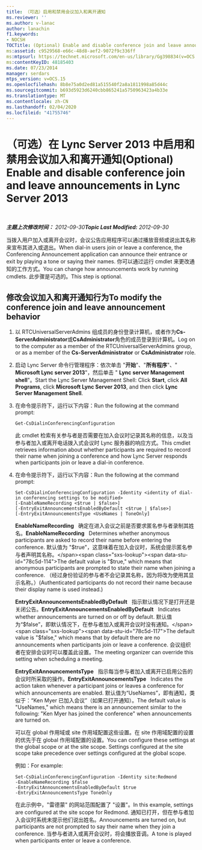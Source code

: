 ```yaml
---
title: （可选）启用和禁用会议加入和离开通知
ms.reviewer: ''
ms.author: v-lanac
author: lanachin
f1.keywords:
- NOCSH
TOCTitle: (Optional) Enable and disable conference join and leave announcements
ms:assetid: c9529568-e66c-48d8-aef2-9072f9c336ff
ms:mtpsurl: https://technet.microsoft.com/en-us/library/Gg398834(v=OCS.15)
ms:contentKeyID: 48185403
ms.date: 07/23/2014
manager: serdars
mtps_version: v=OCS.15
ms.openlocfilehash: 8b8e75a0d2ed81a515540f2a8a1811998a85d44c
ms.sourcegitcommit: b693d5923d6240cbb865241a5750963423a4b33e
ms.translationtype: MT
ms.contentlocale: zh-CN
ms.lasthandoff: 02/04/2020
ms.locfileid: "41755746"
---
```

<div data-xmlns="http://www.w3.org/1999/xhtml">

<div class="topic" data-xmlns="http://www.w3.org/1999/xhtml" data-msxsl="urn:schemas-microsoft-com:xslt" data-cs="http://msdn.microsoft.com/en-us/">

<div data-asp="http://msdn2.microsoft.com/asp">

# <a name="optional-enable-and-disable-conference-join-and-leave-announcements-in-lync-server-2013"></a><span data-ttu-id="78c5d-102">（可选）在 Lync Server 2013 中启用和禁用会议加入和离开通知</span><span class="sxs-lookup"><span data-stu-id="78c5d-102">(Optional) Enable and disable conference join and leave announcements in Lync Server 2013</span></span>

</div>

<div id="mainSection">

<div id="mainBody">

<span> </span>

<span data-ttu-id="78c5d-103">_**主题上次修改时间：** 2012-09-30_</span><span class="sxs-lookup"><span data-stu-id="78c5d-103">_**Topic Last Modified:** 2012-09-30_</span></span>

<span data-ttu-id="78c5d-104">当拨入用户加入或离开会议时，会议公告应用程序可以通过播放音频或说出其名称来宣布其进入或退出。</span><span class="sxs-lookup"><span data-stu-id="78c5d-104">When dial-in users join or leave a conference, the Conferencing Announcement application can announce their entrance or exit by playing a tone or saying their names.</span></span> <span data-ttu-id="78c5d-105">你可以通过运行 cmdlet 来更改通知的工作方式。</span><span class="sxs-lookup"><span data-stu-id="78c5d-105">You can change how announcements work by running cmdlets.</span></span> <span data-ttu-id="78c5d-106">此步骤是可选的。</span><span class="sxs-lookup"><span data-stu-id="78c5d-106">This step is optional.</span></span>

<div>

## <a name="to-modify-the-conference-join-and-leave-announcement-behavior"></a><span data-ttu-id="78c5d-107">修改会议加入和离开通知行为</span><span class="sxs-lookup"><span data-stu-id="78c5d-107">To modify the conference join and leave announcement behavior</span></span>

1.  <span data-ttu-id="78c5d-108">以 RTCUniversalServerAdmins 组成员的身份登录计算机，或者作为**Cs-ServerAdministrator**或**CsAdministrator**角色的成员登录到计算机。</span><span class="sxs-lookup"><span data-stu-id="78c5d-108">Log on to the computer as a member of the RTCUniversalServerAdmins group, or as a member of the **Cs-ServerAdministrator** or **CsAdministrator** role.</span></span>

2.  <span data-ttu-id="78c5d-109">启动 Lync Server 命令行管理程序：依次单击 "**开始**"、"**所有程序**"、" **Microsoft Lync server 2013**"，然后单击 " **Lync server Management shell**"。</span><span class="sxs-lookup"><span data-stu-id="78c5d-109">Start the Lync Server Management Shell: Click **Start**, click **All Programs**, click **Microsoft Lync Server 2013**, and then click **Lync Server Management Shell**.</span></span>

3.  <span data-ttu-id="78c5d-110">在命令提示符下，运行以下内容：</span><span class="sxs-lookup"><span data-stu-id="78c5d-110">Run the following at the command prompt:</span></span>
    
        Get-CsDialinConferencingConfiguration
    
    <span data-ttu-id="78c5d-111">此 cmdlet 检索有关参与者是否需要在加入会议时记录其名称的信息，以及当参与者加入或离开电话拨入式会议时 Lync 服务器的响应方式。</span><span class="sxs-lookup"><span data-stu-id="78c5d-111">This cmdlet retrieves information about whether participants are required to record their name when joining a conference and how Lync Server responds when participants join or leave a dial-in conference.</span></span>

4.  <span data-ttu-id="78c5d-112">在命令提示符下，运行以下内容：</span><span class="sxs-lookup"><span data-stu-id="78c5d-112">Run the following at the command prompt:</span></span>
    
        Set-CsDialinConferencingConfiguration -Identity <identity of dial-in conferencing settings to be modified>
        [-EnableNameRecording <$true | $false>]
        [-EntryExitAnnouncementsEnabledByDefault <$true | $false>]
        [-EntryExitAnnouncementsType <UseNames | ToneOnly]
    
    <span data-ttu-id="78c5d-113">**EnableNameRecording**   确定在进入会议之前是否要求匿名参与者录制其姓名。</span><span class="sxs-lookup"><span data-stu-id="78c5d-113">**EnableNameRecording**   Determines whether anonymous participants are asked to record their name before entering the conference.</span></span> <span data-ttu-id="78c5d-114">默认值为 "$true"，这意味着在加入会议时，系统会提示匿名参与者声明其名称。</span><span class="sxs-lookup"><span data-stu-id="78c5d-114">The default value is "$true," which means that anonymous participants are prompted to state their name when joining a conference.</span></span> <span data-ttu-id="78c5d-115">（经过身份验证的参与者不会记录其名称，因为将改为使用其显示名称。）</span><span class="sxs-lookup"><span data-stu-id="78c5d-115">(Authenticated participants do not record their name because their display name is used instead.)</span></span>
    
    <span data-ttu-id="78c5d-116">**EntryExitAnnouncementsEnabledByDefault**   指示默认情况下是打开还是关闭公告。</span><span class="sxs-lookup"><span data-stu-id="78c5d-116">**EntryExitAnnouncementsEnabledByDefault**   Indicates whether announcements are turned on or off by default.</span></span> <span data-ttu-id="78c5d-117">默认值为“$false”，即默认情况下，在参与者加入或离开会议时没有通知。</span><span class="sxs-lookup"><span data-stu-id="78c5d-117">The default value is "$false," which means that by default there are no announcements when participants join or leave a conference.</span></span> <span data-ttu-id="78c5d-118">会议组织者在安排会议时可以覆盖此设置。</span><span class="sxs-lookup"><span data-stu-id="78c5d-118">The meeting organizer can override this setting when scheduling a meeting.</span></span>
    
    <span data-ttu-id="78c5d-119">**EntryExitAnnouncementsType**   指示每当参与者加入或离开已启用公告的会议时所采取的操作。</span><span class="sxs-lookup"><span data-stu-id="78c5d-119">**EntryExitAnnouncementsType**   Indicates the action taken whenever a participant joins or leaves a conference for which announcements are enabled.</span></span> <span data-ttu-id="78c5d-120">默认值为“UseNames”，即有通知，类似于：“Ken Myer 已加入会议”（如果已打开通知）。</span><span class="sxs-lookup"><span data-stu-id="78c5d-120">The default value is "UseNames," which means there is an announcement similar to the following: "Ken Myer has joined the conference" when announcements are turned on.</span></span>
    
    <span data-ttu-id="78c5d-p105">可以在 global 作用域或 site 作用域配置这些设置。在 site 作用域配置的设置的优先于在 global 作用域配置的设置。</span><span class="sxs-lookup"><span data-stu-id="78c5d-p105">You can configure these settings at the global scope or at the site scope. Settings configured at the site scope take precedence over settings configured at the global scope.</span></span>
    
    <span data-ttu-id="78c5d-123">例如：</span><span class="sxs-lookup"><span data-stu-id="78c5d-123">For example:</span></span>
    
        Set-CsDialinConferencingConfiguration -Identity site:Redmond
        -EnableNameRecording $false
        -EntryExitAnnouncementsEnabledByDefault $true
        -EntryExitAnnouncementsType ToneOnly
    
    <span data-ttu-id="78c5d-124">在此示例中，"雷德蒙" 的网站范围配置了 "设置"。</span><span class="sxs-lookup"><span data-stu-id="78c5d-124">In this example, settings are configured at the site scope for Redmond.</span></span> <span data-ttu-id="78c5d-125">通知已打开，但在参与者加入会议时系统未提示他们说出姓名。</span><span class="sxs-lookup"><span data-stu-id="78c5d-125">Announcements are turned on, but participants are not prompted to say their name when they join a conference.</span></span> <span data-ttu-id="78c5d-126">当参与者进入或离开会议时，将会播放音调。</span><span class="sxs-lookup"><span data-stu-id="78c5d-126">A tone is played when participants enter or leave a conference.</span></span>

</div>

</div>

<span> </span>

</div>

</div>

</div>

